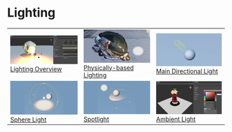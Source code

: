 # Lighting

||||
|:-|:-|:-|
|[![image](light/lighting.png)<br>Lighting Overview](../concepts/scene/light.md)|[![image](light/pbr-lighting.jpg)<br>Physically-based Lighting](../concepts/scene/light/pbr-lighting.md)|[![image](light/dir-light.jpg)<br>Main Directional Light](../concepts/scene/light/dir-light.md) |
|[![image](light/sphere-light.jpg)<br>Sphere Light](../concepts/scene/light/sphere-light.md)|[![image](light/spot-light.jpg)<br>Spotlight](../concepts/scene/light/spot-light.md)|[![image](light/ambient-light.png)<br>Ambient Light](../concepts/scene/ambient.md) |
